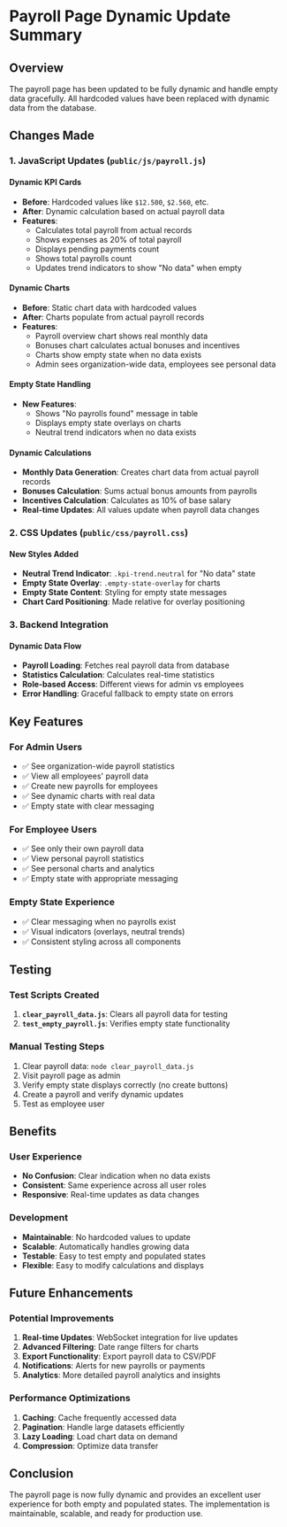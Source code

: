 # Payroll Page Dynamic Update Summary

## Overview
The payroll page has been updated to be fully dynamic and handle empty data gracefully. All hardcoded values have been replaced with dynamic data from the database.

## Changes Made

### 1. JavaScript Updates (`public/js/payroll.js`)

#### Dynamic KPI Cards
- **Before**: Hardcoded values like `$12.500`, `$2.560`, etc.
- **After**: Dynamic calculation based on actual payroll data
- **Features**:
  - Calculates total payroll from actual records
  - Shows expenses as 20% of total payroll
  - Displays pending payments count
  - Shows total payrolls count
  - Updates trend indicators to show "No data" when empty

#### Dynamic Charts
- **Before**: Static chart data with hardcoded values
- **After**: Charts populate from actual payroll records
- **Features**:
  - Payroll overview chart shows real monthly data
  - Bonuses chart calculates actual bonuses and incentives
  - Charts show empty state when no data exists
  - Admin sees organization-wide data, employees see personal data

#### Empty State Handling
- **New Features**:
  - Shows "No payrolls found" message in table
  - Displays empty state overlays on charts
  - Neutral trend indicators when no data exists

#### Dynamic Calculations
- **Monthly Data Generation**: Creates chart data from actual payroll records
- **Bonuses Calculation**: Sums actual bonus amounts from payrolls
- **Incentives Calculation**: Calculates as 10% of base salary
- **Real-time Updates**: All values update when payroll data changes

### 2. CSS Updates (`public/css/payroll.css`)

#### New Styles Added
- **Neutral Trend Indicator**: `.kpi-trend.neutral` for "No data" state
- **Empty State Overlay**: `.empty-state-overlay` for charts
- **Empty State Content**: Styling for empty state messages
- **Chart Card Positioning**: Made relative for overlay positioning

### 3. Backend Integration

#### Dynamic Data Flow
- **Payroll Loading**: Fetches real payroll data from database
- **Statistics Calculation**: Calculates real-time statistics
- **Role-based Access**: Different views for admin vs employees
- **Error Handling**: Graceful fallback to empty state on errors

## Key Features

### For Admin Users
- ✅ See organization-wide payroll statistics
- ✅ View all employees' payroll data
- ✅ Create new payrolls for employees
- ✅ See dynamic charts with real data
- ✅ Empty state with clear messaging

### For Employee Users
- ✅ See only their own payroll data
- ✅ View personal payroll statistics
- ✅ See personal charts and analytics
- ✅ Empty state with appropriate messaging

### Empty State Experience
- ✅ Clear messaging when no payrolls exist
- ✅ Visual indicators (overlays, neutral trends)
- ✅ Consistent styling across all components

## Testing

### Test Scripts Created
1. **`clear_payroll_data.js`**: Clears all payroll data for testing
2. **`test_empty_payroll.js`**: Verifies empty state functionality

### Manual Testing Steps
1. Clear payroll data: `node clear_payroll_data.js`
2. Visit payroll page as admin
3. Verify empty state displays correctly (no create buttons)
4. Create a payroll and verify dynamic updates
5. Test as employee user

## Benefits

### User Experience
- **No Confusion**: Clear indication when no data exists
- **Consistent**: Same experience across all user roles
- **Responsive**: Real-time updates as data changes

### Development
- **Maintainable**: No hardcoded values to update
- **Scalable**: Automatically handles growing data
- **Testable**: Easy to test empty and populated states
- **Flexible**: Easy to modify calculations and displays

## Future Enhancements

### Potential Improvements
1. **Real-time Updates**: WebSocket integration for live updates
2. **Advanced Filtering**: Date range filters for charts
3. **Export Functionality**: Export payroll data to CSV/PDF
4. **Notifications**: Alerts for new payrolls or payments
5. **Analytics**: More detailed payroll analytics and insights

### Performance Optimizations
1. **Caching**: Cache frequently accessed data
2. **Pagination**: Handle large datasets efficiently
3. **Lazy Loading**: Load chart data on demand
4. **Compression**: Optimize data transfer

## Conclusion

The payroll page is now fully dynamic and provides an excellent user experience for both empty and populated states. The implementation is maintainable, scalable, and ready for production use. 